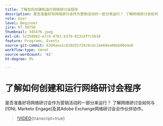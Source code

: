 ```yaml
---
title: 了解如何创建和运行网络研讨会程序
description: 是否准备好将网络研讨会作为营销活动的一部分来运行？ 了解网络研讨会如何与 [!DNL Marketo Engage] 及其Adobe Exchange网络研讨会合作伙伴协作。
role: User
level: Beginner
jira: KT-10758
thumbnail: 345476.jpeg
exl-id: 52358882-e7cd-4781-b379-02314f7c5b10
feature: Programs, Events
source-git-commit: 63d4aea1c818d35724c0cdc14e69ea00eb06b4a0
workflow-type: tm+mt
source-wordcount: '62'
ht-degree: 0%

---
```


# 了解如何创建和运行网络研讨会程序

是否准备好将网络研讨会作为营销活动的一部分来运行？ 了解网络研讨会如何与[!DNL Marketo Engage]及其Adobe Exchange网络研讨会合作伙伴协作。

>[!VIDEO](https://video.tv.adobe.com/v/345476/?quality=12&learn=on){transcript=true}
